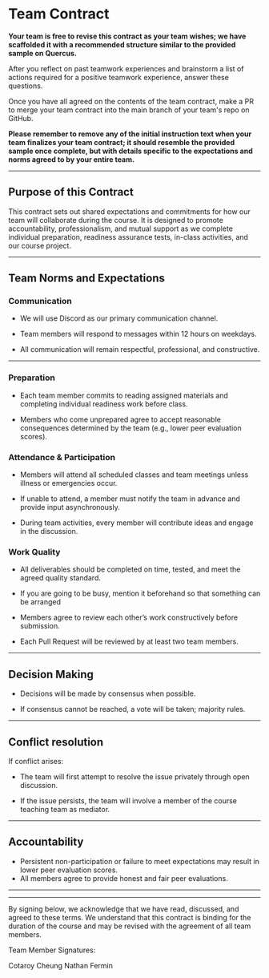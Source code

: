 # Team Contract

**Your team is free to revise this contract as your team wishes; we have scaffolded it with a recommended structure similar to the provided sample on Quercus.**

After you reflect on past teamwork experiences and brainstorm a list of actions required for a positive teamwork experience, answer these questions. 

Once you have all agreed on the contents of the team contract, make a PR to merge your team contract into the main branch of your team's repo on GitHub.

**Please remember to remove any of the initial instruction text when your team finalizes your team contract; it should resemble the provided sample once complete, but with details specific to the expectations and norms agreed to by your entire team.**

---
## Purpose of this Contract

This contract sets out shared expectations and commitments for how our team will collaborate during the course. It is designed to promote accountability, professionalism, and mutual support as we complete individual preparation, readiness assurance tests, in-class activities, and our course project.

---
## Team Norms and Expectations

### Communication

* We will use Discord as our primary communication channel.

* Team members will respond to messages within 12 hours on weekdays.

* All communication will remain respectful, professional, and constructive.

---

### Preparation

* Each team member commits to reading assigned materials and completing individual readiness work before class.

* Members who come unprepared agree to accept reasonable consequences determined by the team (e.g., lower peer evaluation scores).

### Attendance & Participation
* Members will attend all scheduled classes and team meetings unless illness or emergencies occur.

* If unable to attend, a member must notify the team in advance and provide input asynchronously.

* During team activities, every member will contribute ideas and engage in the discussion.

### Work Quality
* All deliverables should be completed on time, tested, and meet the agreed quality standard.

* If you are going to be busy, mention it beforehand so that something can be arranged

* Members agree to review each other’s work constructively before submission.

* Each Pull Request will be reviewed by at least two team members.
---

## Decision Making

* Decisions will be made by consensus when possible.

*  If consensus cannot be reached, a vote will be taken; majority rules.

---
## Conflict resolution

If conflict arises:
* The team will first attempt to resolve the issue privately through open discussion.

* If the issue persists, the team will involve a member of the course teaching team as mediator.

---

## Accountability

* Persistent non-participation or failure to meet expectations may result in lower peer evaluation scores.
* All members agree to provide honest and fair peer evaluations.
---

---

By signing below, we acknowledge that we have read, discussed, and agreed to these terms. We understand that this contract is binding for the duration of the course and may be revised with the agreement of all team members.

Team Member Signatures:

Cotaroy Cheung
Nathan Fermin